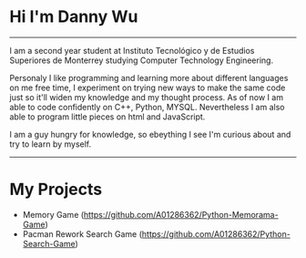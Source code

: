 # Hi I'm Danny Wu
-- -- 
I am a second year student at Instituto Tecnológico y de Estudios Superiores de Monterrey studying Computer Technology Engineering.

Personaly I like programming and learning more about different languages on me free time, I experiment on trying new ways to make the same code just so it'll widen my knowledge and my thought process. As of now I am able to code confidently on C++, Python, MYSQL. Nevertheless I am also able to program little pieces on html and JavaScript.

I am a guy hungry for knowledge, so ebeything I see I'm curious about and try to learn by myself.

-- --
# My Projects
- Memory Game (https://github.com/A01286362/Python-Memorama-Game)
- Pacman Rework Search Game (https://github.com/A01286362/Python-Search-Game)

<!---
A01286362/A01286362 is a ✨ special ✨ repository because its `README.md` (this file) appears on your GitHub profile.
You can click the Preview link to take a look at your changes.
--->
